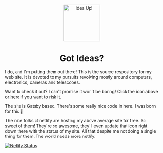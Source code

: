 <p align="center">
  <a href="https://ideaup.online">
    <img alt="Idea Up!" src="https://res.cloudinary.com/pmcg31/image/upload/v1576201376/readme_icon_yyeq7g.svg" width="120px" />
  </a>
</p>
<h1 align="center">
  Got Ideas?
</h1>

I do, and I'm putting them out there! This is the source respository for my web site. It is devoted to my pursuits revolving mostly around computers, electronics, cameras and telescopes.

Want to check it out? I can't promise it won't be boring! Click the icon above [or here](https://ideaup.online/) if you want to risk it.

The site is Gatsby based. There's some really nice code in here. I was born for this 💩

The nice folks at netlify are hosting my above average site for free. So sweet of them! They're so awesome, they'll even update that icon right down there with the status of my site. All that despite me not doing a single thing for them. The world needs more netlify.

[![Netlify Status](https://api.netlify.com/api/v1/badges/c06e2508-516c-4c14-84b7-876097702b9a/deploy-status)](https://app.netlify.com/sites/pmcg31/deploys)
